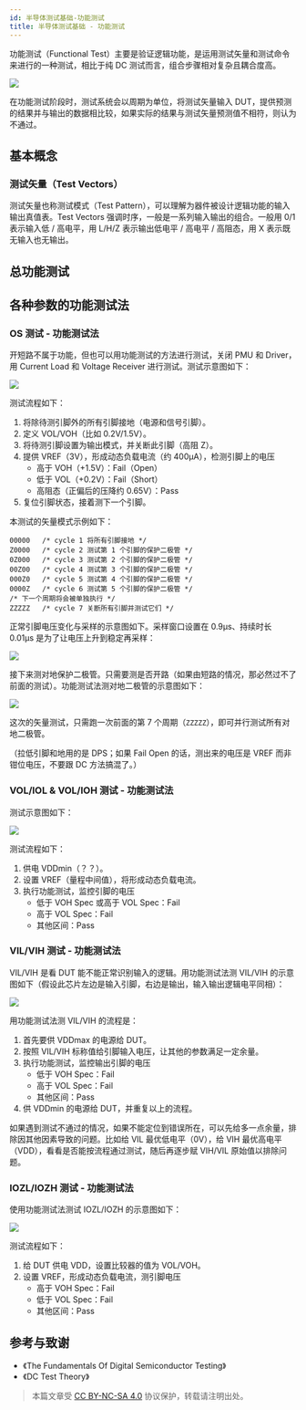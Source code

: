 ```yaml
---
id: 半导体测试基础-功能测试
title: 半导体测试基础 - 功能测试
---
```


功能测试（Functional Test）主要是验证逻辑功能，是运用测试矢量和测试命令来进行的一种测试，相比于纯 DC 测试而言，组合步骤相对复杂且耦合度高。

![](https://wiki-media-1253965369.cos.ap-guangzhou.myqcloud.com/img/20220807004113.png)

在功能测试阶段时，测试系统会以周期为单位，将测试矢量输入 DUT，提供预测的结果并与输出的数据相比较，如果实际的结果与测试矢量预测值不相符，则认为不通过。

## 基本概念

### 测试矢量（Test Vectors）

测试矢量也称测试模式（Test Pattern），可以理解为器件被设计逻辑功能的输入输出真值表。Test Vectors 强调时序，一般是一系列输入输出的组合。一般用 0/1 表示输入低 / 高电平，用 L/H/Z 表示输出低电平 / 高电平 / 高阻态，用 X 表示既无输入也无输出。

## 总功能测试

## 各种参数的功能测试法

### OS 测试 - 功能测试法

开短路不属于功能，但也可以用功能测试的方法进行测试，关闭 PMU 和 Driver，用 Current Load 和 Voltage Receiver 进行测试。测试示意图如下：

![](https://wiki-media-1253965369.cos.ap-guangzhou.myqcloud.com/img/20220802192823.png)

测试流程如下：

1. 将除待测引脚外的所有引脚接地（电源和信号引脚）。
2. 定义 VOL/VOH（比如 0.2V/1.5V）。
3. 将待测引脚设置为输出模式，并关断此引脚（高阻 Z）。
4. 提供 VREF（3V），形成动态负载电流（约 400µA），检测引脚上的电压
   - 高于 VOH（+1.5V）：Fail（Open）
   - 低于 VOL（+0.2V）：Fail（Short）
   - 高阻态（正偏后的压降约 0.65V）：Pass
5. 复位引脚状态，接着测下一个引脚。

本测试的矢量模式示例如下：

```
00000   /* cycle 1 将所有引脚接地 */
Z0000   /* cycle 2 测试第 1 个引脚的保护二极管 */
0Z000   /* cycle 3 测试第 2 个引脚的保护二极管 */
00Z00   /* cycle 4 测试第 3 个引脚的保护二极管 */
000Z0   /* cycle 5 测试第 4 个引脚的保护二极管 */
0000Z   /* cycle 6 测试第 5 个引脚的保护二极管 */
/* 下一个周期将会被单独执行 */
ZZZZZ   /* cycle 7 关断所有引脚并测试它们 */
```

正常引脚电压变化与采样的示意图如下。采样窗口设置在 0.9µs、持续时长 0.01µs 是为了让电压上升到稳定再采样：

![](https://wiki-media-1253965369.cos.ap-guangzhou.myqcloud.com/img/20220803011219.png)

接下来测对地保护二极管。只需要测是否开路（如果由短路的情况，那必然过不了前面的测试）。功能测试法测对地二极管的示意图如下：

![](https://wiki-media-1253965369.cos.ap-guangzhou.myqcloud.com/img/20220803012747.png)

这次的矢量测试，只需跑一次前面的第 7 个周期（`ZZZZZ`），即可并行测试所有对地二极管。

（拉低引脚和地用的是 DPS；如果 Fail Open 的话，测出来的电压是 VREF 而非钳位电压，不要跟 DC 方法搞混了。）

### VOL/IOL & VOL/IOH 测试 - 功能测试法

测试示意图如下：

![](https://wiki-media-1253965369.cos.ap-guangzhou.myqcloud.com/img/20220805151754.png)

测试流程如下：

1. 供电 VDDmin（？？）。
2. 设置 VREF（量程中间值），将形成动态负载电流。
3. 执行功能测试，监控引脚的电压
   - 低于 VOH Spec 或高于 VOL Spec：Fail
   - 高于 VOL Spec：Fail
   - 其他区间：Pass

### VIL/VIH 测试 - 功能测试法

VIL/VIH 是看 DUT 能不能正常识别输入的逻辑。用功能测试法测 VIL/VIH 的示意图如下（假设此芯片左边是输入引脚，右边是输出，输入输出逻辑电平同相）：

![](https://wiki-media-1253965369.cos.ap-guangzhou.myqcloud.com/img/20220803202212.png)

用功能测试法测 VIL/VIH 的流程是：

1. 首先要供 VDDmax 的电源给 DUT。
2. 按照 VIL/VIH 标称值给引脚输入电压，让其他的参数满足一定余量。
3. 执行功能测试，监控输出引脚的电压
   - 低于 VOH Spec：Fail
   - 高于 VOL Spec：Fail
   - 其他区间：Pass
4. 供 VDDmin 的电源给 DUT，并重复以上的流程。

如果遇到测试不通过的情况，如果不能定位到错误所在，可以先给多一点余量，排除因其他因素导致的问题。比如给 VIL 最优低电平（0V），给 VIH 最优高电平（VDD），看看是否能按流程通过测试，随后再逐步赋 VIH/VIL 原始值以排除问题。

### IOZL/IOZH 测试 - 功能测试法

使用功能测试法测试 IOZL/IOZH 的示意图如下：

![](https://wiki-media-1253965369.cos.ap-guangzhou.myqcloud.com/img/20220805153515.png)

测试流程如下：

1. 给 DUT 供电 VDD，设置比较器的值为 VOL/VOH。
2. 设置 VREF，形成动态负载电流，测引脚电压
   - 高于 VOH Spec：Fail
   - 低于 VOL Spec：Fail
   - 其他区间：Pass

## 参考与致谢

- 《The Fundamentals Of Digital Semiconductor Testing》
- 《DC Test Theory》

> 本篇文章受 [CC BY-NC-SA 4.0](https://creativecommons.org/licenses/by/4.0/deed.zh) 协议保护，转载请注明出处。
